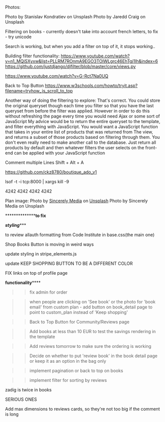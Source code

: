 Photos:

Photo by Stanislav Kondratiev on Unsplash
Photo by Jaredd Craig on Unsplash

Filtering on books - currently doesn't take into account french letters, to fix - try unicode

Search is working, but when you add a filter on top of it, it stops working..

Building filter functionality:
https://www.youtube.com/watch?v=n1_MQiSXyxw&list=PLLRM7ROnmA9EGO3TOlWLgrc46EhTgj1Ih&index=6
https://github.com/justdjango/djfilter/blob/master/core/views.py

https://www.youtube.com/watch?v=G-Rct7Na0UQ


Back to Top Button
https://www.w3schools.com/howto/tryit.asp?filename=tryhow_js_scroll_to_top




Another way of doing the filtering to explore:
That's correct. You could store the original queryset though each time you filter so that you have the last queryset from before the filter was applied. However in order to do this without refreshing the page every time you would need Ajax or some sort of JavaScript
My advice would be to return the entire queryset to the template, and filter everything with JavaScript.
You would want a JavaScript function that takes in your entire list of products that was returned from The view, and returns a subset of those products based on filtering through them. You don't even really need to make another call to the database. Just return all products by default and then whatever filters the user selects on the front-end can be applied with your JavaScript function

Comment multiple Lines
Shift + Alt + A


https://github.com/ckz8780/boutique_ado_v1

lsof -t -i tcp:8000 | xargs kill -9

4242 4242 4242 4242


Plan image:
<span>Photo by <a href="https://unsplash.com/@sincerelymedia?utm_source=unsplash&amp;utm_medium=referral&amp;utm_content=creditCopyText">Sincerely Media</a> on <a href="https://unsplash.com/s/photos/books?utm_source=unsplash&amp;utm_medium=referral&amp;utm_content=creditCopyText">Unsplash</a></span>
Photo by Sincerely Media on Unsplash


****************************to fix**************

***********styling**************

to review allauth formatting from Code Institute in base.css(the main one)

Shop Books Button is moving in weird ways

update styling in stripe_elements.js

update KEEP SHOPPING BUTTON TO BE A DIFFERENT COLOR

FIX links on top of profile page

********functionality************

>> fix admin for order

>> when people are clicking on 'See book' or the photo for 'book email' from custom plan - add button on book_detail page to point to custom_plan instead of 'Keep shopping'

>> Back to Top Button for Community/Reviews page

>> Add books at less than 10 EUR to test the savings rendering in the template

>> Add reviews tomorrow to make sure the ordering is working

>> Decide on whether to put 'review book' in the book detail page or keep it as an option in the bag only

>> implement pagination or back to top on books

>> implement filter for sorting by reviews

zadig is twice in books

SERIOUS ONES







Add max dimensions to reviews cards, so they're not too big if the comment is long
